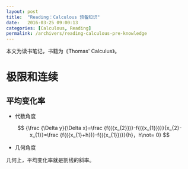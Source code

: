 ```yaml
---
layout: post
title:  "Reading：Calculous 预备知识"
date:   2016-03-25 09:00:13
categories: [Calculous, Reading]
permalink: /archivers/reading-calculous-pre-knowledge
---
```

本文为读书笔记，书籍为《Thomas' Calculus》。

# 极限和连续

## 平均变化率

- 代数角度


$$
{\frac {\Delta y}{\Delta x}=\frac {f{({x_{2}})}-f{({x_{1}})}}{x_{2}-x_{1}}=\frac {f{({x_{1}+h})}-f{({x_{1}})}}{h}，h\not= 0}
$$


- 几何角度

几何上，平均变化率就是割线的斜率。